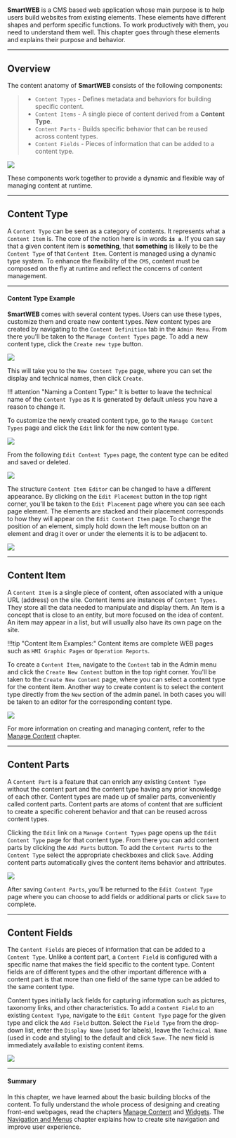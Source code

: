 #

**SmartWEB** is a CMS based web application whose main purpose is to help users build websites from existing elements. These elements have different shapes and perform specific functions. To work productively with them, you need to understand them well. This chapter goes through these elements and explains their purpose and behavior.  

---

## Overview
The content anatomy of **SmartWEB** consists of the following components:  

> - `Content Types` - Defines metadata and behaviors for building specific content.  
> - `Content Items` - A single piece of content derived from a **Content Type**.  
> - `Content Parts` - Builds specific behavior that can be reused across content types.  
> - `Content Fields` - Pieces of information that can be added to a content type.  

![](./media/content-anatomy/content-anatomy-intro.png)

These components work together to provide a dynamic and flexible way of managing content at runtime.  

---

## Content Type
A `Content Type` can be seen as a category of contents. It represents what a `Content Item` is. The core of the notion here is in words **`is a`**. If you can say that a given content item is **something**, that **something** is likely to be the `Content Type` of that `Content Item`. Content is managed using a dynamic type system. To enhance the flexibility of the `CMS`, content must be composed on the fly at runtime and reflect the concerns of content management.  

---

#### Content Type Example
**SmartWEB** comes with several content types. Users can use these types, customize them and create new content types. New content types are created by navigating to the `Content Definition` tab in the `Admin Menu`. From there you'll be taken to the `Manage Content Types` page. To add a new content type, click the `Create new type` button.  
   
![](./media/content-anatomy/create-content-type.png)  

This will take you to the `New Content Type` page, where you can set the display and technical names, then click `Create`.  

!!! attention "Naming a Content Type:"
     It is better to leave the technical name of the `Content Type` as it is generated by default unless you have a reason to change it.  
   
To customize the newly created content type, go to the `Manage Content Types` page and click the `Edit` link for the new content type.  

![](./media/content-anatomy/edit-content-type.png)   

From the following `Edit Content Types` page, the content type can be edited and saved or deleted.  

![](./media/content-anatomy/edit-content-type2.png)   


The structure `Content Item Editor` can be changed to have a different appearance. By clicking on the `Edit Placement` button in the top right corner, you'll be taken to the `Edit Placement` page where you can see each page element. The elements are stacked and their placement corresponds to how they will appear on the `Edit Content Item` page. To change the position of an element, simply hold down the left mouse button on an element and drag it over or under the elements it is to be adjacent to.  
  
![](./media/content-anatomy/content-type-placement.png) 

---

## Content Item
A `Content Item` is a single piece of content, often associated with a unique URL (address) on the site.
Content items are instances of `Content Types`. They store all the data needed to manipulate and display them. An item is a concept that is close to an entity, but more focused on the idea of content. An item may appear in a list, but will usually also have its own page on the site.   

!!!tip "Content Item Examples:"
    Content items are complete WEB pages such as `HMI Graphic Pages` or `Operation Reports`.

To create a `Content Item`, navigate to the `Content` tab in the Admin menu and click the `Create New Content` button in the top right corner. You'll be taken to the `Create New Content` page, where you can select a content type for the content item. Another way to create content is to select the content type directly from the `New` section of the admin panel. In both cases you will be taken to an editor for the corresponding content type.  

![](./media/content-anatomy/content-item.png) 

For more information on creating and managing content, refer to the [Manage Content](..\manage-content) chapter.

---

## Content Parts  
A `Content Part` is a feature that can enrich any existing `Content Type` without the content part and the content type having any prior knowledge of each other. Content types are made up of smaller parts, conveniently called content parts. Content parts are atoms of content that are sufficient to create a specific coherent behavior and that can be reused across content types.  

Clicking the `Edit` link on a `Manage Content Types` page opens up the `Edit Content Type` page for that content type. From there you can add content parts by clicking the `Add Parts` button. To add the `Content Parts` to the `Content Type` select the appropriate checkboxes and click `Save`.  Adding content parts automatically gives the content items behavior and attributes. 
  
![](./media/content-anatomy/content-parts.png) 
  
After saving `Content Parts`, you’ll be returned to the `Edit Content Type` page where you can choose to add fields or additional parts or click `Save` to complete.  

---

## Content Fields  
The `Content Fields` are pieces of information that can be added to a `Content Type`. Unlike a content part, a `Content Field` is configured with a specific name that makes the field specific to the content type. Content fields are of different types and the other important difference with a content part is that more than one field of the same type can be added to the same content type.
  
Content types initially lack fields for capturing information such as pictures, taxonomy links, and other characteristics. To add a `Content Field` to an existing `Content Type`, navigate to the `Edit Content Type` page for the given type and click the `Add Field` button. Select the `Field Type` from the drop-down list, enter the `Display Name` (used for labels), leave the `Technical Name` (used in code and styling) to the default and click `Save`. The new field is immediately available to existing content items.   
  
![](./media/content-anatomy/content-fields.png)  

---

#### Summary  
In this chapter, we have learned about the basic building blocks of the content. To fully understand the whole process of designing and creating front-end webpages, read the chapters [Manage Content](../manage-content) and [Widgets](../widgets). The [Navigation and Menus](../navigation-and-menus) chapter explains how to create site navigation and improve user experience.  